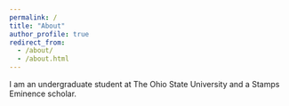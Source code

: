 ```yaml
---
permalink: /
title: "About"
author_profile: true
redirect_from: 
  - /about/
  - /about.html
---
```


I am an undergraduate student at The Ohio State University and a Stamps Eminence scholar.
